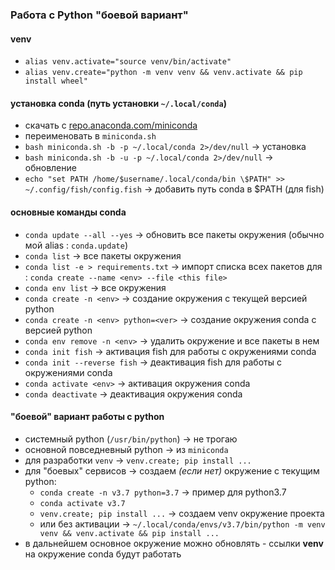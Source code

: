 ### Работа с Python "боевой вариант"

#### venv
* `alias venv.activate="source venv/bin/activate"`
* `alias venv.create="python -m venv venv && venv.activate && pip install wheel"`

#### установка conda (путь установки `~/.local/conda`)
* скачать c [repo.anaconda.com/miniconda](https://repo.anaconda.com/miniconda/)
* переименовать в `miniconda.sh`
* `bash miniconda.sh -b -p ~/.local/conda 2>/dev/null`    -> установка
* `bash miniconda.sh -b -u -p ~/.local/conda 2>/dev/null`    -> обновление
* `echo "set PATH /home/$username/.local/conda/bin \$PATH" >> ~/.config/fish/config.fish`    -> добавить путь conda в $PATH (для fish)

#### основные команды conda
* `conda update --all --yes`    -> обновить все пакеты окружения (обычно мой alias : `conda.update`)
* `conda list`    -> все пакеты окружения
* `conda list -e > requirements.txt`    -> импорт списка всех пакетов для : `conda create --name <env> --file <this file>`
* `conda env list`    -> все окружения
* `conda create -n <env>`    -> создание окружения с текущей версией python
* `conda create -n <env> python=<ver>`    -> создание окружения conda с версией python <ver>
* `conda env remove -n <env>`    -> удалить окружение и все пакеты в нем
* `conda init fish`    -> активация fish для работы с окружениями conda
* `conda init --reverse fish`    -> деактивация fish для работы с окружениями conda
* `conda activate <env>`    -> активация окружения conda
* `conda deactivate`    -> деактивация окружения conda

#### "боевой" вариант работы с python
* системный python (`/usr/bin/python`) -> не трогаю
* основной повседневный python -> из `miniconda`
* для разработки `venv` -> `venv.create; pip install ...`
* для "боевых" сервисов -> coздаем *(если нет)* окружение с текущим python:
  * `conda create -n v3.7 python=3.7`    -> пример для python3.7
  * `conda activate v3.7`
  * `venv.create; pip install ...`    -> создаем venv окружение проекта
  * или без активации -> `~/.local/conda/envs/v3.7/bin/python -m venv venv && venv.activate && pip install ...`
* в дальнейшем основное окружение можно обновлять - ссылки **venv** на окружение conda будут работать  
